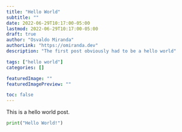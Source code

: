 ```yaml
---
title: "Hello World"
subtitle: ""
date: 2022-06-29T10:17:00-05:00
lastmod: 2022-06-29T10:17:00-05:00
draft: true
author: "Osvaldo Miranda"
authorLink: "https://omiranda.dev"
description: "The first post obviously had to be a hello world"

tags: ["hello world"]
categories: []

featuredImage: ""
featuredImagePreview: ""

toc: false
---
```


This is a hello world post.

```python
print("Hello World!")
```
